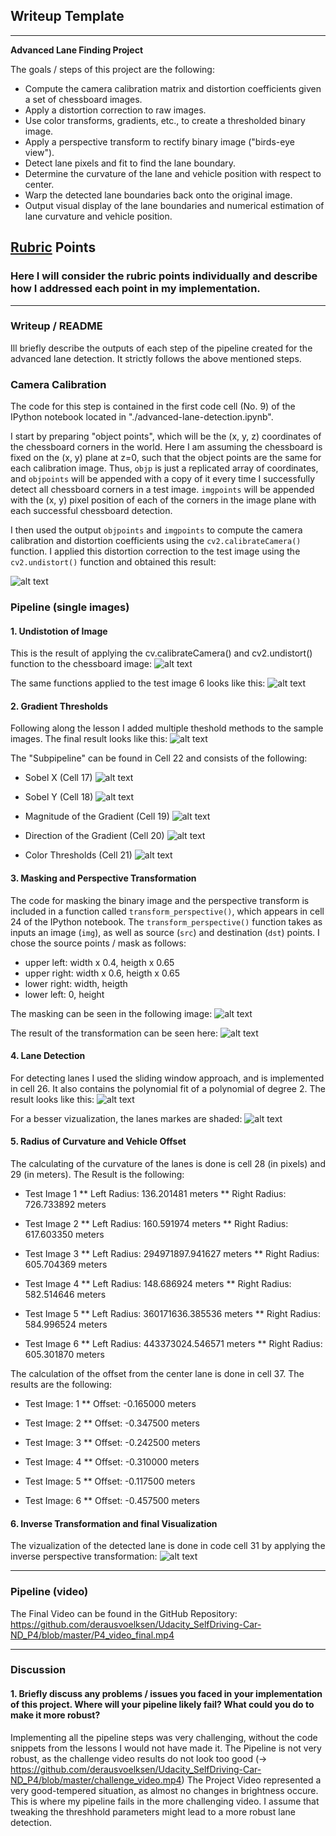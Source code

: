 ## Writeup Template

---

**Advanced Lane Finding Project**

The goals / steps of this project are the following:

* Compute the camera calibration matrix and distortion coefficients given a set of chessboard images.
* Apply a distortion correction to raw images.
* Use color transforms, gradients, etc., to create a thresholded binary image.
* Apply a perspective transform to rectify binary image ("birds-eye view").
* Detect lane pixels and fit to find the lane boundary.
* Determine the curvature of the lane and vehicle position with respect to center.
* Warp the detected lane boundaries back onto the original image.
* Output visual display of the lane boundaries and numerical estimation of lane curvature and vehicle position.

[//]: # (Image References)

[image1]: ./output_images/distortion_11.png "Distorted vs. Undistorted Camera Image"
[image2]: ./output_images/corners_unwarp2.png "Undistorted and warped Chessboard"
[image3]: ./output_images/undistorted.png "Undistorted and warped Test Camera Image"
[image4]: ./output_images/thresholded_binary.png "Multi Binary Thresholds"
[image5]: ./output_images/sobel_x.png "Sobel X Threshold"
[image6]: ./output_images/sobel_y.png "Sobel Y Threshold"
[image7]: ./output_images/gradient_magnitude.png "Magnitude of the Gradient"
[image8]: ./output_images/gradient_direction.png "Direction of the Gradient"
[image9]: ./output_images/color_thresholds.png "Color Thresholds"
[image10]: ./output_images/region_masked.png "Perspective Transformation"
[image11]: ./output_images/perspective_transform.png "Perspective Transformation"
[image12]: ./output_images/sliding_windows.png "Sliding Windows and polynomial Fit"
[image13]: ./output_images/shaded_lanes.png "Shaded Lane Marks"
[image14]: ./output_images/lane_mapping.png "Final Visualization of Detected Lane"


[video1]: ./project_video.mp4 "Video"

## [Rubric](https://review.udacity.com/#!/rubrics/571/view) Points

### Here I will consider the rubric points individually and describe how I addressed each point in my implementation.  

---

### Writeup / README
Ill briefly describe the outputs of each step of the pipeline created for the advanced lane detection. It strictly follows the above mentioned steps.

### Camera Calibration

The code for this step is contained in the first code cell (No. 9) of the IPython notebook located in "./advanced-lane-detection.ipynb".  

I start by preparing "object points", which will be the (x, y, z) coordinates of the chessboard corners in the world. Here I am assuming the chessboard is fixed on the (x, y) plane at z=0, such that the object points are the same for each calibration image.  Thus, `objp` is just a replicated array of coordinates, and `objpoints` will be appended with a copy of it every time I successfully detect all chessboard corners in a test image.  `imgpoints` will be appended with the (x, y) pixel position of each of the corners in the image plane with each successful chessboard detection.  

I then used the output `objpoints` and `imgpoints` to compute the camera calibration and distortion coefficients using the `cv2.calibrateCamera()` function.  I applied this distortion correction to the test image using the `cv2.undistort()` function and obtained this result: 

![alt text][image1]

### Pipeline (single images)

#### 1. Undistotion of Image
This is the result of applying the cv.calibrateCamera() and cv2.undistort() function to the chessboard image:
![alt text][image2]

The same functions applied to the test image 6 looks like this:
![alt text][image3]

#### 2. Gradient Thresholds
Following along the lesson I added multiple theshold methods to the sample images. The final result looks like this:
![alt text][image4]

The "Subpipeline" can be found in Cell 22 and consists of the following:
* Sobel X (Cell 17)
![alt text][image5]

* Sobel Y (Cell 18)
![alt text][image6]

* Magnitude of the Gradient (Cell 19)
![alt text][image7]

* Direction of the Gradient (Cell 20)
![alt text][image8]

* Color Thresholds (Cell 21)
![alt text][image9]


#### 3. Masking and Perspective Transformation

The code for masking the binary image and the perspective transform is included in a function called `transform_perspective()`, which appears in cell 24 of the IPython notebook.  The `transform_perspective()` function takes as inputs an image (`img`), as well as source (`src`) and destination (`dst`) points.
I chose the source points / mask as follows:
* upper left: width x 0.4, heigth x 0.65
* upper right: width x 0.6, heigth x 0.65
* lower right: width, heigth
* lower left: 0, height

The masking can be seen in the following image:
![alt text][image10]

The result of the transformation can be seen here:
![alt text][image11]


#### 4. Lane Detection

For detecting lanes I used the sliding window approach, and is implemented in cell 26. It also contains the polynomial fit of a polynomial of degree 2. The result looks like this:
![alt text][image12]

For a besser vizualization, the lanes markes are shaded:
![alt text][image13]

#### 5. Radius of Curvature and Vehicle Offset
The calculating of the curvature of the lanes is done is cell 28 (in pixels) and 29 (in meters). The Result is the following:

* Test Image 1
** Left Radius: 136.201481 meters
** Right Radius: 726.733892 meters

* Test Image 2
** Left Radius: 160.591974 meters
** Right Radius: 617.603350 meters

* Test Image 3
** Left Radius: 294971897.941627 meters
** Right Radius: 605.704369 meters

* Test Image 4
** Left Radius: 148.686924 meters
** Right Radius: 582.514646 meters

* Test Image 5
** Left Radius: 360171636.385536 meters
** Right Radius: 584.996524 meters

* Test Image 6
** Left Radius: 443373024.546571 meters
** Right Radius: 605.301870 meters

The calculation of the offset from the center lane is done in cell 37. The results are the following:
* Test Image: 1
** Offset: -0.165000 meters

* Test Image: 2
** Offset: -0.347500 meters

* Test Image: 3
** Offset: -0.242500 meters

* Test Image: 4
** Offset: -0.310000 meters

* Test Image: 5
** Offset: -0.117500 meters

* Test Image: 6
** Offset: -0.457500 meters

#### 6. Inverse Transformation and final Visualization
The vizualization of the detected lane is done in code cell 31 by applying the inverse perspective transformation:
![alt text][image14]

---

### Pipeline (video)

The Final Video can be found in the GitHub Repository:
https://github.com/derausvoelksen/Udacity_SelfDriving-Car-ND_P4/blob/master/P4_video_final.mp4


---

### Discussion

#### 1. Briefly discuss any problems / issues you faced in your implementation of this project.  Where will your pipeline likely fail?  What could you do to make it more robust?

Implementing all the pipeline steps was very challenging, without the code snippets from the lessons I would not have made it.
The Pipeline is not very robust, as the challenge video results do not look too good (-> https://github.com/derausvoelksen/Udacity_SelfDriving-Car-ND_P4/blob/master/challenge_video.mp4)
The Project Video represented a very good-tempered situation, as almost no changes in brightness occure. This is where my pipeline fails in the more challenging video.
I assume that tweaking the threshhold parameters might lead to a more robust lane detection.